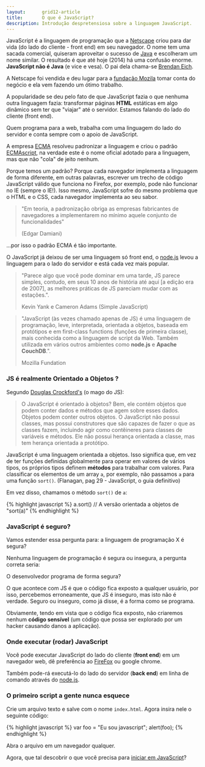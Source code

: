 ```yaml
---
layout:      grid12-article
title:       O que é JavaScript?
description: Introdução despretensiosa sobre a linguagem JavaScript.
---
```


JavaScript é a linguagem de programação que a [Netscape](http://pt.wikipedia.org/wiki/Netscape "link-externo") criou 
para dar vida (do lado do cliente - front end) em seu navegador. O nome tem uma sacada comercial, quiseram aproveitar o 
sucesso de [Java](http://www.oracle.com/br/technologies/java/overview/index.html "link-externo") e escolheram um nome similar.
O resultado é que até hoje (2014) há uma confusão enorme. __JavaScript não é Java__ (e vice e vesa). O pai dela chama-se
[Brendan Eich](http://en.wikipedia.org/wiki/Brendan_Eich "link-externo").

A Netscape foi vendida e deu lugar para a [fundação Mozila](https://www.mozilla.org/pt-BR/ "link-externo") tomar conta do
negócio e ela vem fazendo um ótimo trabalho.

A popularidade se deu pelo fato de que JavaScript fazia o que nenhuma outra linguagem fazia: transformar páginas __HTML__
estáticas em algo dinâmico sem ter que "viajar" até o servidor. Estamos falando do lado do cliente (front end).

Quem programa para a web, trabalha com uma linguagem do lado do servidor e conta sempre com o apoio de JavaScript. 

A empresa [ECMA](http://www.ecma-international.org/ "link-externo") resolveu padronizar a linguagem e criou o padrão
[ECMAscript](http://www.ecmascript.org/ "link-externo"), na verdade este é o nome oficial adotado para a linguagem, 
mas que não "cola" de jeito nenhum. 

Porque temos um padrão? Porque cada navegador implementa a linguagem de forma diferente, em outras palavras, escrever um
trecho de código JavaScript válido que funciona no Firefox, por exemplo, pode não funcionar no IE (sempre o IE!). 
Isso mesmo, JavaScript sofre do mesmo problema que o HTML e o CSS, cada navegador implementa ao seu sabor. 

> "Em teoria, a padronização obriga as empresas fabricantes de navegadores a implementarem no mínimo aquele conjunto de
> funcionalidades" 
> 
> (Edgar Damiani)

...por isso o padrão ECMA é tão importante.

O JavaScript já deixou de ser uma linguagem só front end, o [node.js](http://nodejs.org/ "link-externo") levou a linguagem
para o lado do servidor e está cada vez mais popular.

> "Parece algo que você pode dominar em uma tarde, JS parece simples, contudo, em seus 10 anos de história até aqui [a edição
> era de 2007], as melhores práticas de JS pareciam mudar com as estações.".
> 
> Kevin Yank e Cameron Adams (Simple JavaScript)


> "JavaScript (às vezes chamado apenas de JS) é uma linguagem de programação, leve, interpretada, orientada a objetos, 
> baseada em protótipos e em first-class functions (funções de primeira classe), mais conhecida como a linguagem de 
> script da Web. Também utilizada em vários outros ambientes como __node.js__ e __Apache CouchDB__.".
>
> Mozilla Fundation


### JS é realmente Orientado a Objetos ?

Segundo [Douglas Crockford's](http://www.crockford.com/ "link-externo") (o mago do JS):

> O JavaScript é orientado à objetos? Bem, ele contém objetos que podem conter dados e métodos que agem sobre esses 
> dados. Objetos podem conter outros objetos. O JavaScript não possui classes, mas possui construtores que são capazes 
> de fazer o que as classes fazem, incluindo agir como contêineres para classes de variáveis e métodos. Ele não possui 
> herança orientada a classe, mas tem herança orientada a protótipo.

JavaScript é uma linguagem orientada a objetos. Isso significa que, em vez de ter funções definidas globalmente para
operar em valores de vários tipos, os próprios tipos definem __métodos__ para trabalhar com valores. Para classificar
os elementos de um array `a`, por exemplo, não passamos `a` para uma função `sort()`. 
(Flanagan, pag 29 - JavaScript, o guia definitivo)

Em vez disso, chamamos o método `sort()` de `a`: 

{% highlight javascript %}
    a.sort() // A versão orientada a objetos de "sort(a)"
{% endhighlight %}


### JavaScript é seguro?

Vamos estender essa pergunta para: a linguagem de programação X é segura?

Nenhuma linguagem de programação é segura ou insegura, a pergunta correta seria:

O desenvolvedor programa de forma segura?

O que acontece com JS é que o código fica exposto a qualquer usuário, por isso, percebemos erroneamente, que JS é 
inseguro, mas isto não é verdade. Seguro ou inseguro, como já disse, é a forma como se programa.

Obviamente, tendo em vista que o código fica exposto, não criaremos nenhum __código sensível__ (um código que possa ser
explorado por um hacker causando danos a aplicação).



### Onde executar (rodar) JavaScript

Você pode executar JavaScript do lado do cliente (__front end__) em um navegador web, dê preferência ao 
[FireFox](https://www.mozilla.org/pt-BR/firefox/new/ "link-externo") ou google chrome.

Também pode-rá executá-lo do lado do servidor (__back end__) em linha de comando através do 
[node.js](http://nodejs.org/ "link-externo").



### O primeiro script a gente nunca esquece

Crie um arquivo texto e salve com o nome `index.html`. Agora insira nele o seguinte código:

{% highlight javascript %}
var foo = "Eu sou javascript";
alert(foo);
{% endhighlight %}

Abra o arquivo em um navegador qualquer.

Agora, que tal descobrir o que você precisa para [iniciar em JavaScript](/javascript/iniciando-com-javascript/)?
